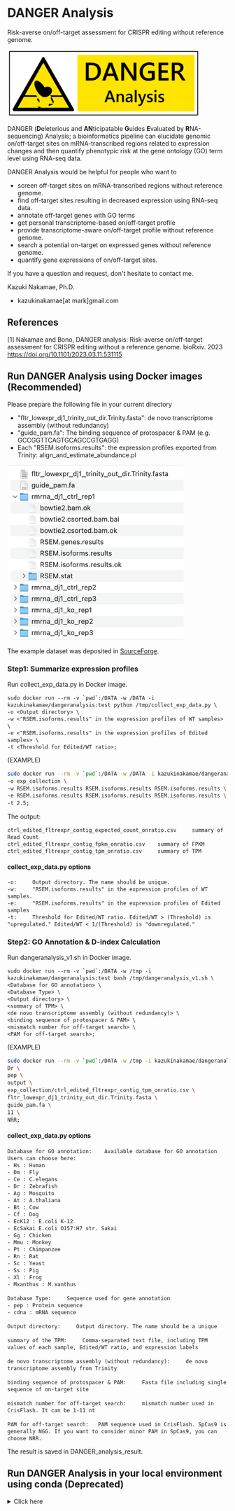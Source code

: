 # DANGER Analysis
Risk-averse on/off-target assessment for CRISPR editing without reference genome. 

<img src="https://github.com/KazukiNakamae/DANGER_analysis/blob/main/images/DANGERAnalysis.png" alt="DANGERAnalysis_logo" title="DANGERAnalysis_logo" width="440" height="155">

DANGER (**D**eleterious and **AN**ticipatable **G**uides **E**valuated by **R**NA-sequencing) Analysis; a bioinformatics pipeline can elucidate genomic on/off-target sites on mRNA-transcribed regions related to expression changes and then quantify phenotypic risk at the gene ontology (GO) term level using RNA-seq data. 

DANGER Analysis would be helpful for people who want to
- screen off-target sites on mRNA-transcribed regions without reference genome.
- find off-target sites resulting in decreased expression using RNA-seq data.
- annotate off-target genes with GO terms
- get personal transcriptome-based on/off-target profile
- provide transcriptome-aware on/off-target profile without reference genome.
- search a potential on-target on expressed genes without reference genome.
- quantify gene expressions of on/off-target sites.

If you have a question and request, don't hesitate to contact me.

Kazuki Nakamae, Ph.D.
- kazukinakamae[at mark]gmail.com

## References

[1] Nakamae and Bono, DANGER analysis: Risk-averse on/off-target assessment for CRISPR editing without a reference genome. bioRxiv. 2023 https://doi.org/10.1101/2023.03.11.531115

## Run DANGER Analysis using Docker images (Recommended)

Please prepare the following file in your current directory
- "fltr_lowexpr_dj1_trinity_out_dir.Trinity.fasta": de novo transcriptome assembly (without redundancy)
- "guide_pam.fa": The binding sequence of protospacer & PAM (e.g. GCCGGTTCAGTGCAGCCGTGAGG)
- Each "RSEM.isoforms.results": the expression profiles exported from Trinity: align_and_estimate_abundance.pl

<img src="https://github.com/KazukiNakamae/DANGER_analysis/blob/main/images/example_fileset.png" alt="example_fileset" title="example_fileset" height="400">

The example dataset was deposited in [SourceForge](https://sourceforge.net/projects/danger-analysis-v1/files/example.tar.gz/download).

### Step1: Summarize expression profiles

Run collect_exp_data.py in Docker image.

```
sudo docker run --rm -v `pwd`:/DATA -w /DATA -i kazukinakamae/dangeranalysis:test python /tmp/collect_exp_data.py \
-o <Output directory> \
-w <"RSEM.isoforms.results" in the expression profiles of WT samples> \
-e <"RSEM.isoforms.results" in the expression profiles of Edited samples> \
-t <Threshold for Edited/WT ratio>;
```

(EXAMPLE)
```bash
sudo docker run --rm -v `pwd`:/DATA -w /DATA -i kazukinakamae/dangeranalysis:test python /tmp/collect_exp_data.py \
-o exp_collection \
-w RSEM.isoforms.results RSEM.isoforms.results RSEM.isoforms.results \
-e RSEM.isoforms.results RSEM.isoforms.results RSEM.isoforms.results \
-t 2.5;
```

The output:

```
ctrl_edited_fltrexpr_contig_expected_count_onratio.csv     summary of Read Count
ctrl_edited_fltrexpr_contig_fpkm_onratio.csv    summary of FPKM
ctrl_edited_fltrexpr_contig_tpm_onratio.csv     summary of TPM
```

#### collect_exp_data.py options

```
-o:     Output directory. The name should be unique.
-w:     "RSEM.isoforms.results" in the expression profiles of WT samples.
-e:     "RSEM.isoforms.results" in the expression profiles of Edited samples
-t:     Threshold for Edited/WT ratio. Edited/WT > (Threshold) is "upregulated." Edited/WT < 1/(Threshold) is "downregulated."
```

### Step2: GO Annotation & D-index Calculation

Run dangeranalysis_v1.sh in Docker image.

```
sudo docker run --rm -v `pwd`:/DATA -w /tmp -i kazukinakamae/dangeranalysis:test bash /tmp/dangeranalysis_v1.sh \
<Database for GO annotation> \
<Database Type> \
<Output directory> \
<summary of TPM> \
<de novo transcriptome assembly (without redundancy)> \
<binding sequence of protospacer & PAM> \
<mismatch number for off-target search> \
<PAM for off-target search>;
```

(EXAMPLE)
```bash
sudo docker run --rm -v `pwd`:/DATA -w /tmp -i kazukinakamae/dangeranalysis:test bash /tmp/dangeranalysis_v1.sh \
Dr \
pep \
output \
exp_collection/ctrl_edited_fltrexpr_contig_tpm_onratio.csv \
fltr_lowexpr_dj1_trinity_out_dir.Trinity.fasta \
guide_pam.fa \
11 \
NRR;
```

#### collect_exp_data.py options

```
Database for GO annotation:    Available database for GO annotation
Users can choose here:
- Hs : Human
- Dm : Fly
- Ce : C.elegans
- Dr : Zebrafish
- Ag : Mosquito
- At : A.thaliana
- Bt : Cow
- Cf : Dog
- EcK12 : E.coli K-12
- EcSakai E.coli O157:H7 str. Sakai
- Gg : Chicken
- Mmu : Monkey
- Pt : Chimpanzee
- Rn : Rat
- Sc : Yeast
- Ss : Pig
- Xl : Frog
- Mxanthus : M.xanthus

Database Type:     Sequence used for gene annotation
- pep : Protein sequence
- cdna : mRNA sequence

Output directory:     Output directory. The name should be a unique

summary of the TPM:     Comma-separated text file, including TPM values of each sample, Edited/WT ratio, and expression labels

de novo transcriptome assembly (without redundancy):     de novo transcriptome assembly from Trinity

binding sequence of protospacer & PAM:     Fasta file including single sequence of on-target site

mismatch number for off-target search:     mismatch number used in CrisFlash. It can be 1-11 nt

PAM for off-target search:   PAM sequence used in CrisFlash. SpCas9 is generally NGG. If you want to consider minor PAM in SpCas9, you can choose NRR.
```

The result is saved in DANGER_analysis_result.


## Run DANGER Analysis in your local environment using conda (Deprecated)

<details>
<summary>Click here</summary>

### Installation of DANGER Analysis

The DANGER Analysis consists of python and R with various bioinformatics tools. All processes run under Anaconda and Docker environments.

#### 1. Installation of Docker

##### on MacOSX

1. Download and install Docker Desktop: https://docs.docker.com/engine/install/#desktop

2. Enter Docker settings menu to adjust the memory allocation (≥64GB of memory is recommmended)

##### on Linux

1. Download and install Docker Engine: https://docs.docker.com/engine/

2. start Docker daemon service

```bash
sudo systemctl start docker;
```

#### 2. Download of Docker images

Type the following commands in the terminal.

```bash
# Download Docker image for Trinity
sudo docker pull trinityrnaseq/trinityrnaseq:2.12.0

# Download Docker image for BUSCO
sudo docker pull trinityrnaseq/ezlabgva/busco:v5.2.2_cv1
```

#### 3. Create of Anaconda environments

Type the following commands in the terminal.

```bash
# Create cutadapt_env
conda activate cutadapt_env -y;
conda install -c bioconda cutadapt=1.18;
conda deactivate;

# Create bbtools_env
conda activate bbtools_env -y;
conda install -c bioconda bbmap=38.18;
conda deactivate;

# Create transdecoder_env
conda create -n transdecoder_env -y;
conda activate transdecoder_env;
conda install -c bioconda -y TransDecoder=5.5.0;
conda install -c conda-forge pigz=2.6;
conda install -c bioconda blast=2.12.0;
conda install -c bioconda seqkit=2.3.1;
conda deactivate;

# Create matplotlib_venn_env
conda create -n matplotlib_venn_env;
conda activate matplotlib_venn_env;
conda install -c conda-forge matplotlib-venn=0.11.5;
conda deactivate;

# Create topGO
conda create -n topGO -y;
conda activate topGO;
conda install -c conda-forge -c bioconda bioconductor-topgo -y;
conda install -c conda-forge -c bioconda bioconductor-rgraphviz -y;
conda install -c bioconda bioconductor-org.hs.eg.db bioconductor-org.ag.eg.db bioconductor-org.at.tair.db bioconductor-org.bt.eg.db bioconductor-org.ce.eg.db bioconductor-org.cf.eg.db bioconductor-org.dm.eg.db bioconductor-org.dr.eg.db bioconductor-org.eck12.eg.db bioconductor-org.ecsakai.eg.db bioconductor-org.gg.eg.db bioconductor-org.mm.eg.db bioconductor-org.mmu.eg.db bioconductor-org.mxanthus.db bioconductor-org.pt.eg.db bioconductor-org.rn.eg.db bioconductor-org.sc.sgd.db bioconductor-org.ss.eg.db bioconductor-org.xl.eg.db;
conda deactivate;

# Create calcDANGERindex_env
conda create -n calcDANGERindex_env -y;
conda activate calcDANGERindex_env;
conda install -c anaconda pandas=1.5.2;
conda install -c anaconda scipy=1.10.0;
conda install -c conda-forge matplotlib=3.6.3;
conda deactivate;
```

#### 4 Install Crisflash

Download source code of Crisflash from https://github.com/crisflash/crisflash, and then install it according to install instructions.

#### 5 Download scripts of DANGER analysis, SAQE, and the supplemantal script.

Type the following commands in the terminal.

```
git clone https://github.com/KazukiNakamae/DANGER_analysis.git;
git clone https://github.com/bonohu/SAQE.git;
git clone https://github.com/RyoNozu/Sequence_editor.git;
```

#### 6. Prepare de novo transcriptome assembly

We show the examples using park7(dj1) dataset.
Type the following commands in the terminal.

```bash
mkdir working_dir
cd working_dir
mkdir raw_fastq
cd raw_fastq

# Move raw fastq(.gz) files to the current directory
mv XXX.fq.gz ./;
cd ..;

# make log directory
mkdir log;

# make list of sample names
mkdir metadata;
cat << EOF > metadata/sample_name.txt
dj1_Control_1
dj1_Control_2
dj1_Control_3
dj1_KO_1
dj1_KO_2
dj1_KO_3
EOF

### Quality Control & Adapter Trimming
conda activate cutadapt_env;
mkdir trimmed_fq;
mkdir resource;
cat << EOF > resource/illumina_universal.fa
>AGATCGGAAGAG
AGATCGGAAGAG
EOF
# The average length is 150nt. We set 120nt as minimum-length
while read line; do cutadapt -q 30 -a file:resource/illumina_universal.fa -A file:resource/illumina_universal.fa -o trimmed_fq/trimmed_${line}_1.fq.gz -p trimmed_fq/trimmed_${line}_2.fq.gz --minimum-length=120 --pair-filter=any --trim-n raw_fastq/${line}_1.fq.gz raw_fastq/${line}_2.fq.gz &> log/1.cutadapt_${line}.txt; done < metadata/sample_name.txt
conda deactivate;



### Ribosomal RNA (rRNA) Removal
mkdir rmrrna_first_fq;
mkdir rmrrna_first_match_fq;
mkdir rmrrna_second_fq;
mkdir rmrrna_second_match_fq;
# Download rRNA datasets from https://www.arb-silva.de, and then save them to resource directory
# Remove SSU rRNA
while read line; do bbduk.sh K=31 mcf=0.5 in1=trimmed_fq/trimmed_${line}_1.fq.gz in2=trimmed_fq/trimmed_${line}_2.fq.gz \
out1=rmrrna_first_fq/rmssu_${line}_1.fq.gz out2=rmrrna_first_fq/rmssu_${line}_2.fq.gz outm=rmrrna_first_match_fq/rmssu_${line}.fq.gz \
ref=resource/SILVA_119.1_SSURef_Nr99_tax_silva_trunc.fasta.gz overwrite=t -Xmx8g &> log/2.rmrrna_first_${line}.txt; done < metadata/sample_name.txt;
# Remove LSU rRNA
while read line; do bbduk.sh K=31 mcf=0.5 in1=rmrrna_first_fq/rmssu_${line}_1.fq.gz in2=rmrrna_first_fq/rmssu_${line}_2.fq.gz \
out1=rmrrna_second_fq/rmrna_${line}_1.fq.gz out2=rmrrna_second_fq/rmrna_${line}_2.fq.gz outm=rmrrna_second_match_fq/rmlsu_${line}.fq.gz \
ref=resource/SILVA_119_LSURef_tax_silva_trunc.fasta.gz overwrite=t -Xmx8g &> log/3.rmrrna_second_${line}.txt; done < metadata/sample_name.txt;
conda deactivate;



### de novo Transcriptome Assembly
# Merge WT data
# Left
mkdir merge_ctrl_1_fq;
cp rmrrna_second_fq/rmrna_dj1_Control_1_1.fq.gz merge_ctrl_1_fq;
cp rmrrna_second_fq/rmrna_dj1_Control_2_1.fq.gz merge_ctrl_1_fq;
cp rmrrna_second_fq/rmrna_dj1_Control_3_1.fq.gz merge_ctrl_1_fq;
cat merge_ctrl_1_fq/rmrna_dj1_Control_*_1.fq.gz > merge_ctrl_1_fq/MERGED_dj1_Control_1.fq.gz;
# Right
mkdir merge_ctrl_2_fq;
cp rmrrna_second_fq/rmrna_dj1_Control_1_2.fq.gz merge_ctrl_2_fq;
cp rmrrna_second_fq/rmrna_dj1_Control_2_2.fq.gz merge_ctrl_2_fq;
cp rmrrna_second_fq/rmrna_dj1_Control_3_2.fq.gz merge_ctrl_2_fq;
cat merge_ctrl_2_fq/rmrna_dj1_Control_*_2.fq.gz > merge_ctrl_2_fq/MERGED_dj1_Control_2.fq.gz;
# Run de novo Transcriptome Assembly
cp merge_ctrl_1_fq/MERGED_dj1_Control_1.fq.gz ../;
cp merge_ctrl_2_fq/MERGED_dj1_Control_2.fq.gz ../;
cd ..;
sudo docker run -d --memory 128g --rm -v`pwd`:`pwd` trinityrnaseq/trinityrnaseq:2.12.0 Trinity --seqType fq --left `pwd`/MERGED_dj1_Control_1.fq.gz --right `pwd`/MERGED_dj1_Control_2.fq.gz --min_contig_length 100 --CPU 12 --max_memory 128G --output `pwd`/dj1_trinity_out_dir;



### Evaluate assembly using BUSCO
cp dj1_trinity_out_dir/Trinity.fasta ./Trinity_original.fasta;
docker run --name busco_original -d --memory 128g -itv $PWD:/data -w /data --rm ezlabgva/busco:v5.2.2_cv1 busco -m transcriptome -i ./Trinity_original.fasta -o dj1_trinity_transcripts_BUSCO -l actinopterygii_odb10 -c 8;
cat dj1_trinity_transcripts_BUSCO/short_summary.specific.actinopterygii_odb10.dj1_trinity_transcripts_BUSCO.txt
###
# BUSCO version is: 5.2.2 
# The lineage dataset is: actinopterygii_odb10 (Creation date: 2021-02-19, number of genomes: 26, number of BUSCOs: 3640)
# Summarized benchmarking in BUSCO notation for file /data/Trinity_original.fasta
# BUSCO was run in mode: transcriptome

	***** Results: *****

	C:90.9%[S:42.1%,D:48.8%],F:2.5%,M:6.6%,n:3640	   
	3310	Complete BUSCOs (C)			   
	1534	Complete and single-copy BUSCOs (S)	   
	1776	Complete and duplicated BUSCOs (D)	   
	90	Fragmented BUSCOs (F)			   
	240	Missing BUSCOs (M)			   
	3640	Total BUSCO groups searched		   

Dependencies and versions:
	hmmsearch: 3.1
	metaeuk: 4.a0f584d
###



### Removal of redundancy
# Estimate expression of merged WT data
docker run --rm -d -v`pwd`:`pwd` trinityrnaseq/trinityrnaseq:2.12.0 /usr/local/bin/util/align_and_estimate_abundance.pl --transcripts `pwd`/dj1_trinity_out_dir/Trinity.fasta \
--seqType fq \
--left `pwd`/MERGED_dj1_Control_1.fq.gz --right `pwd`/MERGED_dj1_Control_2.fq.gz \
 --est_method RSEM \
 --aln_method bowtie2 \
 --trinity_mode \
 --prep_reference \
 --coordsort_bam \
 --thread_count 20 \
 --output_dir `pwd`/dj1_trinity_out_dir.Trinity_RSEM_outdir;
# removal of low-expression transcripts
docker run --rm -v`pwd`:`pwd` trinityrnaseq/trinityrnaseq:2.12.0 /usr/local/bin/util/filter_low_expr_transcripts.pl --transcripts `pwd`/dj1_trinity_out_dir/Trinity.fasta \
 --highest_iso_only \
 --trinity_mode \
 --matrix `pwd`/dj1_trinity_out_dir.Trinity_RSEM_outdir/RSEM.genes.results \
 > `pwd`/fltr_lowexpr_dj1_trinity_out_dir.Trinity.fasta;
```


#### 7. Expression quantification

Type the following commands in the terminal.

```bash
# Make sample lists
cat << EOF > `pwd`/fastq_sample_fltr_lowexpr.txt
ctrl `pwd`/rmrrna_second_fq/rmrna_dj1_ctrl_rep1 `pwd`/rmrrna_second_fq/rmrna_dj1_Control_1_1.fq.gz `pwd`/rmrrna_second_fq/rmrna_dj1_Control_1_2.fq.gz
ctrl `pwd`/rmrrna_second_fq/rmrna_dj1_ctrl_rep2 `pwd`/rmrrna_second_fq/rmrna_dj1_Control_2_1.fq.gz `pwd`/rmrrna_second_fq/rmrna_dj1_Control_2_2.fq.gz
ctrl `pwd`/rmrrna_second_fq/rmrna_dj1_ctrl_rep3 `pwd`/rmrrna_second_fq/rmrna_dj1_Control_3_1.fq.gz `pwd`/rmrrna_second_fq/rmrna_dj1_Control_3_2.fq.gz
ko `pwd`/rmrrna_second_fq/rmrna_dj1_ko_rep1 `pwd`/rmrrna_second_fq/rmrna_dj1_KO_1_1.fq.gz `pwd`/rmrrna_second_fq/rmrna_dj1_KO_1_2.fq.gz
ko `pwd`/rmrrna_second_fq/rmrna_dj1_ko_rep2 `pwd`/rmrrna_second_fq/rmrna_dj1_KO_2_1.fq.gz `pwd`/rmrrna_second_fq/rmrna_dj1_KO_2_2.fq.gz
ko `pwd`/rmrrna_second_fq/rmrna_dj1_ko_rep3 `pwd`/rmrrna_second_fq/rmrna_dj1_KO_3_1.fq.gz `pwd`/rmrrna_second_fq/rmrna_dj1_KO_3_2.fq.gz
EOF
cat `pwd`/fastq_sample_fltr_lowexpr.txt | tr ' ' '\t' > `pwd`/fastq_sample_fltr_lowexpr_tab.txt;
# Estimate expression of WT/Edited data
sudo docker run -v`pwd`:`pwd` trinityrnaseq/trinityrnaseq:2.12.0 /usr/local/bin/util/align_and_estimate_abundance.pl \
--transcripts `pwd`/fltr_lowexpr_dj1_trinity_out_dir.Trinity.fasta \
--thread_count 8 \
--prep_reference \
--seqType fq \
--samples_file `pwd`/fastq_sample_fltr_lowexpr_tab.txt \
--est_method RSEM \
--aln_method bowtie2 \
--trinity_mode \
--coordsort_bam;
``` 

Summarize TPM values into ctrl_ko_fltrexpr_contig_tpm_onratio.csv



#### 8. Detection of on/off-target sites on de novo transcriptome assembly

Type the following commands in the terminal.

``` bash
# Make on-target sequence data
cat << EOT >> guide_pam.fa
>GCCGGTTCAGTGCAGCCGTGAGG
GCCGGTTCAGTGCAGCCGTGAGG
EOT
# on/off-target detection
awk '!/^>/ { printf "%s", $0; n = "\n" } /^>/ { print n $0; n = "" }END { printf "%s", n }' `pwd`/fltr_lowexpr_dj1_trinity_out_dir.Trinity.fasta > Trinity.fa; # Remove \n in sequences
cat Trinity.fa | sed -e 's/ .*//g' > Trinity_simple.fa; # Modify the headers
$HOME/bin/crisflash -g Trinity_simple.fa -s guide_pam.fa -o results_gRNAs.cas-offinder -m 11 -p NRR -t 8 -C;
wc -l results_gRNAs.cas-offinder
# hit site (upto 11mm, NRR PAM) = 4232634 sites

# Get all off-targets 
awk '{ if ($4 != "GCCGGTTCAGTGCAGCCGTGAGG") { print } }' results_gRNAs.cas-offinder > offtarget_all.cas-offinder;
wc -l offtarget_all.cas-offinder;
# off-target site (upto 11mm, NRR PAM) = 4232633 sites

# Get 0-11 off-targets（NRR PAM）
awk -v MM=0 '{ if ($6 == MM) { print } }' offtarget_all.cas-offinder > offtarget_mm0.cas-offinder;
for i in {1..11};do awk -v MM=$i '{ if ($6 == MM) { print } }' offtarget_all.cas-offinder > offtarget_mm"$i".cas-offinder;wc -l offtarget_mm"$i".cas-offinder;done;
###
       0 offtarget_mm1.cas-offinder
       0 offtarget_mm2.cas-offinder
       1 offtarget_mm3.cas-offinder
      25 offtarget_mm4.cas-offinder
     278 offtarget_mm5.cas-offinder
    2179 offtarget_mm6.cas-offinder
   14172 offtarget_mm7.cas-offinder
   73027 offtarget_mm8.cas-offinder
  296222 offtarget_mm9.cas-offinder
 1008070 offtarget_mm10.cas-offinder
 2838659 offtarget_mm11.cas-offinder
###

# Count transcripts have off-target sites
awk '{ print $2 }' offtarget_all.cas-offinder > offtarget_all_list.txt;
awk '!seen[$0]++' offtarget_all_list.txt > offtarget_all_uniq_list.txt;
wc -l offtarget_all_uniq_list.txt;
# 865,452 transcripts have off-target sites
``` 



#### 9. GO enrichment analysis

Type the following commands in the terminal.

```bash
# Predict ORFs
conda activate transdecoder_env;
cd 120221227_dj1_denovo_assembly;
cp ../SAQE/11TransDecoder.sh ./;
cp ./fltr_lowexpr_dj1_trinity_out_dir.Trinity.fasta ./Trinity.fasta;
chmod +x ./11TransDecoder.sh;
./11TransDecoder.sh

# Download Ensembl protein database
mkdir db;
cp /Volumes/denovoseq/SAQE/12GetRefProts.sh ./;
# Prepare modified 12GetRefProts to download zebrafish protein data
# Run script for download 
chmod +x ./12GetRefProts.sh;
./12GetRefProts.sh

# Add dummy word into blank of database
unpigz -c db/Danio_rerio.GRCz11.pep.all.fa.gz > Danio_rerio.GRCz11.pep.all.fa;
cp ../Sequence_editor/00_prepare_faa_4Fanflow.sh ./;
chmod +x 00_prepare_faa_4Fanflow.sh;
./00_prepare_faa_4Fanflow.sh

# Run ggsearch
cp ../SAQE/15ggsearch.sh ./;
chmod +x ./15ggsearch.sh;
./15ggsearch.sh Trinity.fasta.transdecoder.pep Danio_rerio.GRCz11.pep.all.fa2;

# Make annotation table
cp ../SAQE/15parseggsearch.sh ./;
cp ../SAQE/15parseggsearch.pl ./;
# add target=Trinity.fasta.transdecoder.pep into in15parseggsearch.sh
chmod +x 15parseggsearch.sh;
./15parseggsearch.sh Danio_rerio.GRCz11.pep.all.fa2;
perl -nle 'print $1 if(/^\>(\S+)/)' Trinity.fasta.transdecoder.pep > coding-transcript.pid.txt;
cp ../SAQE/15mkannotbl.pl ./;
cat coding-transcript.pid.txt | perl 15mkannotbl.pl Trinity.fasta.transdecoder.pep-Danio_rerio.GRCz11.pep.all.fa2.txt > Trinity.fasta.transdecoder.pep_all.txt;

# Search downrregulated ONratio
awk -F',' '{ if ($NF ~ /downregulated/) { print } }' ctrl_ko_fltrexpr_contig_tpm_onratio.csv > downregulated_ONratio.csv;
awk -F',' '{ print $1 }' downregulated_ONratio.csv > downregulated_ONratio_list.txt;
wc -l downregulated_ONratio_list.txt
# downregulated_ONratio = 439908

# search dTPM (downrregulated ONratio & off-target)
# Make Venn diagram using https://bioinformatics.psb.ugent.be/webtools/Venn/
###
List names	number of elements	number of unique elements
1（off-target）	865452	865452
2（downrregulated ONratio）	439908	439908
Overall number of unique elements	935252
###
all_offtarget_vs_dONrartio.svg
all_offtarget_vs_dONrartio.png
all_offtarget_vs_dONrartio.txt
# downrregulated ONratio & off-target n = 370,108
# Saved it to all_offtarget_vs_dONrartio.id.txt
# Modify all_offtarget_vs_dONrartio.id.txt
cat all_offtarget_vs_dONrartio.txt | sed -n "2,370109p" > all_offtarget_vs_dONrartio.id.txt;

# Rnrichment analysis in group of downrregulated ONratio & off-target
while read line; do grep $line coding-transcript.pid.txt >> all_offtarget_vs_dONrartio.pid.txt;done < all_offtarget_vs_dONrartio.id.txt;
wc -l all_offtarget_vs_dONrartio.pid.txt # ORFありtranscript 2500
cat all_offtarget_vs_dONrartio.pid.txt | perl 15mkannotbl.pl Trinity.fasta.transdecoder.pep-Danio_rerio.GRCz11.pep.all.fa2.txt > all_offtarget_vs_dONrartio_annotation_table.txt;
awk '{ if ($2 ~ /ENSDARP/) { print } }' all_offtarget_vs_dONrartio_annotation_table.txt > all_offtarget_vs_dONrartio_annotation_table.txt_hasENSDARP.txt;
wc -l all_offtarget_vs_dONrartio_annotation_table.txt_hasENSDARP.txt;
# 1246 transcripts have ENSDARP ID

# search downrregulated ONratio for each mismatch number
for i in {0..11};do awk '{ print $2 }' offtarget_mm"$i".cas-offinder > offtarget_mm"$i"_list.txt;awk '!seen[$0]++' offtarget_mm"$i"_list.txt > offtarget_mm"$i"_uniq_list.txt;wc -l offtarget_mm"$i"_uniq_list.txt;done;
###
       0 offtarget_mm0_uniq_list.txt
       0 offtarget_mm1_uniq_list.txt
       0 offtarget_mm2_uniq_list.txt
       1 offtarget_mm3_uniq_list.txt
      25 offtarget_mm4_uniq_list.txt
     278 offtarget_mm5_uniq_list.txt
    2149 offtarget_mm6_uniq_list.txt
   13227 offtarget_mm7_uniq_list.txt
   60910 offtarget_mm8_uniq_list.txt
  198645 offtarget_mm9_uniq_list.txt
  475284 offtarget_mm10_uniq_list.txt
  786219 offtarget_mm11_uniq_list.txt
###

# Search downrregulated ONratio & off-target for each mismatch number
mkdir mm_offtarget_dONratio;
# Draw Venn diagram
conda activate matplotlib_venn_env;
for i in {0..11};do python ../drawVennDiagram.py mm_offtarget_dONratio/mm"$i"_offtarget_dONratio.id.txt mm_offtarget_dONratio/mm"$i"_offtarget_dONratio.tiff offtarget_mm"$i"_uniq_list.txt downregulated_ONratio_list.txt;wc -l mm_offtarget_dONratio/mm"$i"_offtarget_dONratio.id.txt;done;
### ONratio & off-target for each mismatch number
       0 mm_offtarget_dONratio/mm0_offtarget_dONratio.id.txt
       0 mm_offtarget_dONratio/mm1_offtarget_dONratio.id.txt
       0 mm_offtarget_dONratio/mm2_offtarget_dONratio.id.txt
       1 mm_offtarget_dONratio/mm3_offtarget_dONratio.id.txt
       6 mm_offtarget_dONratio/mm4_offtarget_dONratio.id.txt
      62 mm_offtarget_dONratio/mm5_offtarget_dONratio.id.txt
     500 mm_offtarget_dONratio/mm6_offtarget_dONratio.id.txt
    3489 mm_offtarget_dONratio/mm7_offtarget_dONratio.id.txt
   18172 mm_offtarget_dONratio/mm8_offtarget_dONratio.id.txt
   67658 mm_offtarget_dONratio/mm9_offtarget_dONratio.id.txt
  182774 mm_offtarget_dONratio/mm10_offtarget_dONratio.id.txt
  330733 mm_offtarget_dONratio/mm11_offtarget_dONratio.id.txt
###
conda deactivate;

# Search transcript annotated with ENSDARP
for i in {0..11};do while read line; do grep $line coding-transcript.pid.txt >> mm_offtarget_dONratio/mm"$i"_offtarget_dONratio.pid.txt;done < mm_offtarget_dONratio/mm"$i"_offtarget_dONratio.id.txt;wc -l mm_offtarget_dONratio/mm"$i"_offtarget_dONratio.pid.txt;done;
### transcript with ORFs
wc: mm_offtarget_dONratio/mm0_offtarget_dONratio.pid.txt: open: No such file or directory
wc: mm_offtarget_dONratio/mm1_offtarget_dONratio.pid.txt: open: No such file or directory
wc: mm_offtarget_dONratio/mm2_offtarget_dONratio.pid.txt: open: No such file or directory
       0 mm_offtarget_dONratio/mm3_offtarget_dONratio.pid.txt
       0 mm_offtarget_dONratio/mm4_offtarget_dONratio.pid.txt
       1 mm_offtarget_dONratio/mm5_offtarget_dONratio.pid.txt
      19 mm_offtarget_dONratio/mm6_offtarget_dONratio.pid.txt
      85 mm_offtarget_dONratio/mm7_offtarget_dONratio.pid.txt
     412 mm_offtarget_dONratio/mm8_offtarget_dONratio.pid.txt
    1170 mm_offtarget_dONratio/mm9_offtarget_dONratio.pid.txt
    2055 mm_offtarget_dONratio/mm10_offtarget_dONratio.pid.txt
    2469 mm_offtarget_dONratio/mm11_offtarget_dONratio.pid.txt
###
for i in {3..11};do cat mm_offtarget_dONratio/mm"$i"_offtarget_dONratio.pid.txt | perl 15mkannotbl.pl Trinity.fasta.transdecoder.pep-Danio_rerio.GRCz11.pep.all.fa2.txt > mm_offtarget_dONratio/mm"$i"_offtarget_dONratio_annotation_table.txt;done;
for i in {3..11};do awk '{ if ($2 ~ /ENSDARP/) { print } }' mm_offtarget_dONratio/mm"$i"_offtarget_dONratio_annotation_table.txt > mm_offtarget_dONratio/mm"$i"_offtarget_dONratio_annotation_table.txt_hasENSDARP.txt;wc -l mm_offtarget_dONratio/mm"$i"_offtarget_dONratio_annotation_table.txt_hasENSDARP.txt;done;
### transcript with ENSDARP ID
       0 mm_offtarget_dONratio/mm3_offtarget_dONratio_annotation_table.txt_hasENSDARP.txt
       0 mm_offtarget_dONratio/mm4_offtarget_dONratio_annotation_table.txt_hasENSDARP.txt
       1 mm_offtarget_dONratio/mm5_offtarget_dONratio_annotation_table.txt_hasENSDARP.txt
      11 mm_offtarget_dONratio/mm6_offtarget_dONratio_annotation_table.txt_hasENSDARP.txt
      50 mm_offtarget_dONratio/mm7_offtarget_dONratio_annotation_table.txt_hasENSDARP.txt
     212 mm_offtarget_dONratio/mm8_offtarget_dONratio_annotation_table.txt_hasENSDARP.txt
     567 mm_offtarget_dONratio/mm9_offtarget_dONratio_annotation_table.txt_hasENSDARP.txt
    1032 mm_offtarget_dONratio/mm10_offtarget_dONratio_annotation_table.txt_hasENSDARP.txt
    1228 mm_offtarget_dONratio/mm11_offtarget_dONratio_annotation_table.txt_hasENSDARP.txt
###

### Calculate DENGERindex
# Get gene list for each mismatch number
for i in {3..11};do awk '{ print $3}' mm_offtarget_dONratio/mm"$i"_offtarget_dONratio_annotation_table.txt_hasENSDARP.txt > mm_offtarget_dONratio/mm"$i"_offtarget_dONratio_ENSDARP_genelist.txt;done;
# GO annotation with topGO for each mismatch number
conda activate topGO;
for i in {1..11};do Rscript ../annotateGOv2.R mm_offtarget_dONratio/mm"$i"_offtarget_dONratio_ENSDARP_genelist.txt mm_offtarget_dONratio/mm"$i"_offtarget_dONratio_ENSDARP_geneGO zebrafish;done;
# Enrichment analysis for each mismatch number
for i in {1..11};do Rscript ../makeDANGERenrichmentTablev2.R mm_offtarget_dONratio/mm"$i"_offtarget_dONratio_ENSDARP_geneGO mm_offtarget_dONratio/mm"$i"_offtarget_dONratio_ENSDARP_geneGO_enrichment mm_offtarget_dONratio/mm"$i"_offtarget_dONratio_ENSDARP_genelist.txt $i;done;
conda deactivate;
# DENGERindex Calculation
conda activate calcDANGERindex_env;
python ../calcDANGERindex.py  mm_offtarget_dONratio/mm6_offtarget_dONratio_ENSDARP_geneGO_enrichment mm_offtarget_dONratio/mm7_offtarget_dONratio_ENSDARP_geneGO_enrichment mm_offtarget_dONratio/mm8_offtarget_dONratio_ENSDARP_geneGO_enrichment mm_offtarget_dONratio/mm9_offtarget_dONratio_ENSDARP_geneGO_enrichment mm_offtarget_dONratio/mm10_offtarget_dONratio_ENSDARP_geneGO_enrichment mm_offtarget_dONratio/mm11_offtarget_dONratio_ENSDARP_geneGO_enrichment;
###
Biological Process
Sum of DANGER indexes
224.24425603474646
Upper boundary
0.14470317255959442
Cellular Component
Sum of DANGER indexes
68.85219343072643
Upper boundary
0.16767265997982977
Molecular Function
Sum of DANGER indexes
60.94544580544128
Upper boundary
0.13143181335175058
###
conda deactivate;
```

The result is saved in DANGER_analysis_result.

</details>
